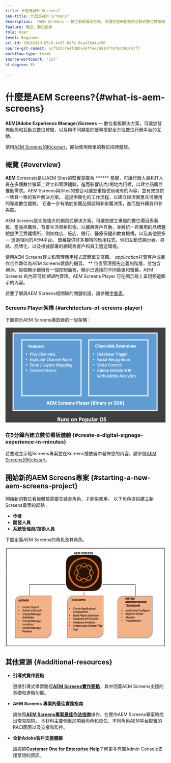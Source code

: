 ```yaml
---
title: 什麼是AEM Screens?
seo-title: 什麼是AEM Screens?
description: 「AEM Screens — 數位看板解決方案，可讓您發佈動態的互動式數位體驗和互動，其中包含不同螢幕類型，並搭配全方位的數位行銷平台。」
feature: 概述，數位招牌
role: User
level: Beginner
exl-id: 3db8241d-03ed-4c87-bd3e-0ead2b44ae50
source-git-commit: acf925b7e4f3bba44ffee26919f7078dd9c491ff
workflow-type: tm+mt
source-wordcount: '557'
ht-degree: 8%

---
```


# 什麼是AEM Screens?{#what-is-aem-screens}

**AEM(Adobe Experience Manager)Screens**  — 數位看板解決方案，可讓您發佈動態和互動式數位體驗，以及與不同類型的螢幕搭配全方位數位行銷平台的互動。

使用[AEM Screens的Kickstart](kickstart-for-aem-screens.md)，開始使用簡單的數位招牌體驗。

## 概覽 {#overview}

**AEM** Screensis是以AEM Sites的堅實基礎為 ****** 基礎，可讓行銷人員和IT人員在多個數位螢幕上建立和管理體驗，進而影響店內/場地內目標，以建立品牌並推動需求。AEM Screens與Sites的整合可讓您重複使用現有的內容，並有效提供一致且一致的客戶解決方案。 這提供簡化的工作流程，以建立經濟實惠且可使用的專屬數位體驗。 它進一步有助於影響品牌認知和影響決策，進而提升購買和參與度。

AEM Screens是功能強大的網頁式解決方案，可讓您建立專屬的數位價目表看板、產品推薦器、背景生活風格影像，以擴展客戶互動，並將統一且實用的品牌體驗提供至實體場所，例如商店、飯店、銀行、醫療保健和教育機構，以及其他更多 — 透過相同的AEM平台。 螢幕提供許多獨特的應用程式，例如互動式顯示器、尋路、品牌化，以及根據部署的網域為客戶和員工營造環境。

使用AEM Screens建立和管理應用程式既簡單又直觀。 *application*&#x200B;托管客戶或實作合作夥伴為AEM Screens建置的網頁。 ** 位置管理預先定義的階層，並包含 *顯示*。每個顯示器擁有一個控制面板，顯示已連接的不同裝置和螢幕。AEM Screens 的內容可於&#x200B;*頻道*&#x200B;內管理。AEM Screens Player 可在顯示器上呈現頻道顯示的內容。

若要了解與AEM Screens相關聯的關鍵術語，請參閱[字彙表](screens-glossary.md)。

### Screens Player架構 {#architecture-of-screens-player}

下圖顯示AEM Screens播放器的一般架構：

![chlimage_1-21](assets/chlimage_1-29.png)

### 在5分鐘內建立數位看板體驗 {#create-a-digital-signage-experience-in-minutes}

若要建立示範Screens專案並在Screens播放器中發佈您的內容，請參閱[AEM Screens的Kickstart](kickstart-for-aem-screens.md)。

## 開始新的AEM Screens專案 {#starting-a-new-aem-screens-project}

開始新的數位看板體驗需要先結合角色，才能供使用。 以下角色提供建立新Screens專案的起點：

* **作者**
* **開發人員**
* **系統管理員/技術人員**

下圖定義AEM Screens的角色及其角色。

![chlimage_1-30](assets/chlimage_1-30.png)


## 其他資源 {#additional-resources}

* **引導式實作要點**

   遵循引導式學習路徑&#x200B;**[AEM Screens實作要點](https://guided.adobe.com/?launch=AEM-7a#recommended/solutions/experience-manager)**，其中涵蓋AEM Screens支援的基礎和進階功能。

* **AEM Screens 專案的最佳實務指南**

   請依照&#x200B;**[AEM Screens專案最佳作法指南](https://docs.adobe.com/content/help/zh-Hant/experience-manager-screens/using/about-guide.html)**&#x200B;操作，在實作AEM Screens專案時找出常見陷阱。 本材料主要側重於項目角色和責任、不同角色AEM平台配置的RACI圖表以及支援和監控。

* **全新Adobe客戶支援體驗**

   請按照&#x200B;**[Customer One for Enterprise Help](https://docs.adobe.com/content/help/en/customer-one/using/home.htmlhome.html#)**&#x200B;了解更多有關Admin Console支援票證的資訊。
